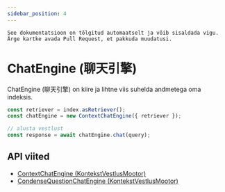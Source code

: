 ```yaml
---
sidebar_position: 4
---
```


`See dokumentatsioon on tõlgitud automaatselt ja võib sisaldada vigu. Ärge kartke avada Pull Request, et pakkuda muudatusi.`

# ChatEngine (聊天引擎)

ChatEngine (聊天引擎) on kiire ja lihtne viis suhelda andmetega oma indeksis.

```typescript
const retriever = index.asRetriever();
const chatEngine = new ContextChatEngine({ retriever });

// alusta vestlust
const response = await chatEngine.chat(query);
```

## API viited

- [ContextChatEngine (KontekstVestlusMootor)](../../api/classes/ContextChatEngine.md)
- [CondenseQuestionChatEngine (KontekstVestlusMootor)](../../api/classes/ContextChatEngine.md)
